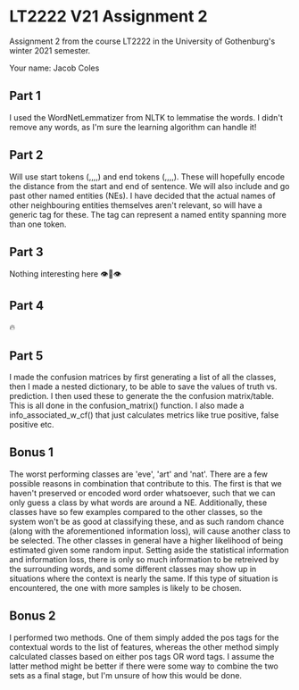 # LT2222 V21 Assignment 2

Assignment 2 from the course LT2222 in the University of Gothenburg's winter 2021 semester.

Your name: Jacob Coles

## Part 1
I used the WordNetLemmatizer from NLTK to lemmatise the words. I didn't remove any words, as I'm sure the learning algorithm can handle it!

## Part 2

Will use start tokens (<s1>,<s2>,<s3>,<s4>,<s5>) and end tokens (<e1>,<e2>,<e3>,<e4>,<e5>).
These will hopefully encode the distance from the start and end of sentence. 
We will also include and go past other named entities (NEs). I have decided that the actual names of other neighbouring entities themselves aren't relevant, so will have a generic <ne> tag for these. The <ne> tag can represent a named entity spanning more than one token. 

## Part 3
Nothing interesting here 👁👄👁

## Part 4
🔥

## Part 5
I made the confusion matrices by first generating a list of all the classes, then I made a nested dictionary, to be able to save the values of truth vs. prediction. I then used these to generate the the confusion matrix/table. This is all done in the confusion_matrix() function. 
I also made a info_associated_w_cf() that just calculates metrics like true positive, false positive etc.

## Bonus 1
The worst performing classes are 'eve', 'art' and 'nat'. There are a few possible reasons in combination that contribute to this. The first is that we haven't preserved or encoded word order whatsoever, such that we can only guess a class by what words are around a NE. Additionally, these classes have so few examples compared to the other classes, so the system won't be as good at classifying these, and as such random chance (along with the aforementioned information loss), will cause another class to be selected. The other classes in general have a higher likelihood of being estimated given some random input. Setting aside the statistical information and information loss, there is only so much information to be retreived by the surrounding words, and some different classes may show up in situations where the context is nearly the same. If this type of situation is encountered, the one with more samples is likely to be chosen. 

## Bonus 2
I performed two methods. One of them simply added the pos tags for the contextual words to the list of features, whereas the other method simply calculated classes based on either pos tags OR word tags. I assume the latter method might be better if there were some way to combine the two sets as a final stage, but I'm unsure of how this would be done. 